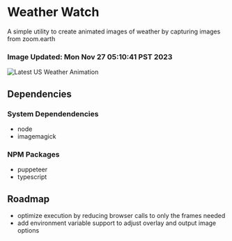 # Weather Watch

A simple utility to create animated images of weather by capturing images from zoom.earth

### Image Updated: Mon Nov 27 05:10:41 PST 2023

![Latest US Weather Animation](animations/2023-11-27.webp)

## Dependencies
### System Dependendencies
* node
* imagemagick
### NPM Packages
* puppeteer
* typescript

## Roadmap
* optimize execution by reducing browser calls to only the frames needed
* add environment variable support to adjust overlay and output image options

